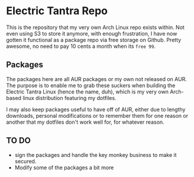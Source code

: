 # Electric Tantra Repo

This is the repository that my very own Arch Linux repo exists within. Not even using S3 to store it anymore, with enough frustration, I have now gotten it functional as a package repo via free storage on Github. Pretty awesome, no need to pay 10 cents a month when its `free 99`.

## Packages

The packages here are all AUR packages or my own not released on AUR. The purpose is to enable me to grab these suckers when building the Electric Tantra Linux (hence the name, duh), which is my very own Arch-based linux distribution featuring my dotfiles.

I may also keep packages useful to have off of AUR, either due to lengthy downloads, personal modifications or to remember them for one reason or another that my dotfiles don't work well for, for whatever reason.

## TO DO

-   sign the packages and handle the key monkey business to make it secured.
-   Modify some of the packages a bit more
